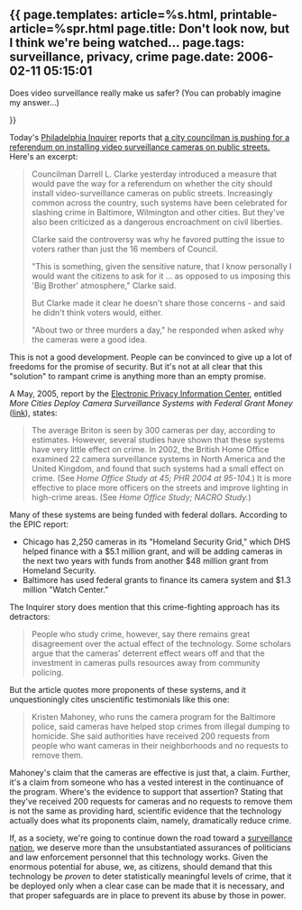 {{
page.templates: article=%s.html, printable-article=%spr.html
page.title: Don't look now, but I think we're being watched...
page.tags: surveillance, privacy, crime
page.date: 2006-02-11 05:15:01
---
Does video surveillance really make us safer? (You can probably
imagine my answer...)





}}

Today's
[Philadelphia Inquirer][]
reports that
[a city councilman is pushing for a referendum on installing video surveillance cameras on public streets.][]
Here's an excerpt:

> Councilman Darrell L. Clarke yesterday introduced a measure that
> would pave the way for a referendum on whether the city should
> install video-surveillance cameras on public streets. Increasingly
> common across the country, such systems have been celebrated for
> slashing crime in Baltimore, Wilmington and other cities. But
> they've also been criticized as a dangerous encroachment on civil
> liberties.
> 
> Clarke said the controversy was why he favored putting the issue to
> voters rather than just the 16 members of Council.
> 
> "This is something, given the sensitive nature, that I know
> personally I would want the citizens to ask for it ... as opposed
> to us imposing this 'Big Brother' atmosphere," Clarke said.
> 
> But Clarke made it clear he doesn't share those concerns - and said
> he didn't think voters would, either.
> 
> "About two or three murders a day," he responded when asked why the
> cameras were a good idea.

This is not a good development. People can be convinced to give up
a lot of freedoms for the promise of security. But it's not at all
clear that this "solution" to rampant crime is anything more than
an empty promise.

A May, 2005, report by the
[Electronic Privacy Information Center][],
entitled
*More Cities Deploy Camera Surveillance Systems with Federal Grant Money*
([link][]),
states:

> The average Briton is seen by 300 cameras per day, according to
> estimates. However, several studies have shown that these systems
> have very little effect on crime. In 2002, the British Home Office
> examined 22 camera surveillance systems in North America and the
> United Kingdom, and found that such systems had a small effect on
> crime. (See *Home Office Study at 45; PHR 2004 at 95-104.*) It is
> more effective to place more officers on the streets and improve
> lighting in high-crime areas. (See
> *Home Office Study; NACRO Study.*)

Many of these systems are being funded with federal dollars.
According to the EPIC report:

-   Chicago has 2,250 cameras in its "Homeland Security Grid,"
    which DHS helped finance with a $5.1 million grant, and will be
    adding cameras in the next two years with funds from another $48
    million grant from Homeland Security.
-   Baltimore has used federal grants to finance its camera system
    and $1.3 million "Watch Center."

The Inquirer story does mention that this crime-fighting approach
has its detractors:

> People who study crime, however, say there remains great
> disagreement over the actual effect of the technology. Some
> scholars argue that the cameras' deterrent effect wears off and
> that the investment in cameras pulls resources away from community
> policing.

But the article quotes more proponents of these systems, and it
unquestioningly cites unscientific testimonials like this one:

> Kristen Mahoney, who runs the camera program for the Baltimore
> police, said cameras have helped stop crimes from illegal dumping
> to homicide. She said authorities have received 200 requests from
> people who want cameras in their neighborhoods and no requests to
> remove them.

Mahoney's claim that the cameras are effective is just that, a
claim. Further, it's a claim from someone who has a vested interest
in the continuance of the program. Where's the evidence to support
that assertion? Stating that they've received 200 requests for
cameras and no requests to remove them is not the same as providing
hard, scientific evidence that the technology actually does what
its proponents claim, namely, dramatically reduce crime.

If, as a society, we're going to continue down the road toward a
[surveillance][]
[nation][], we
deserve more than the unsubstantiated assurances of politicians and
law enforcement personnel that this technology works. Given the
enormous potential for abuse, we, as citizens, should demand that
this technology be *proven* to deter statistically meaningful
levels of crime, that it be deployed only when a clear case can be
made that it is necessary, and that proper safeguards are in place
to prevent its abuse by those in power.




[Philadelphia Inquirer]: http://www.philly.com/mld/inquirer/
[a city councilman is pushing for a referendum on installing video surveillance cameras on public streets.]: http://www.philly.com/mld/inquirer/news/front/13834547.htm
[Electronic Privacy Information Center]: http://www.epic.org/
[link]: http://www.epic.org/privacy/surveillance/spotlight/0505/
[surveillance]: http://www.fish2.com/security/surv-nation.pdf
[nation]: http://www.fish2.com/security/surv-nation2.pdf
